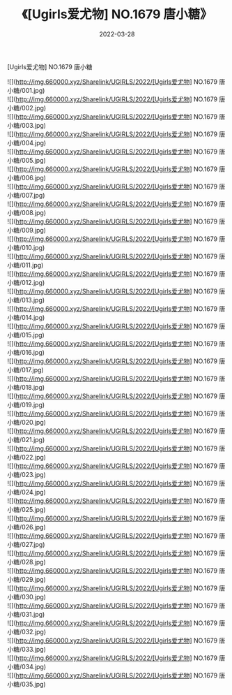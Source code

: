 ﻿---
layout: post
title:  《[Ugirls爱尤物] NO.1679 唐小糖》
date:   2022-03-28
img: http://img.660000.xyz/Sharelink/UGIRLS/2022/[Ugirls爱尤物] NO.1679 唐小糖/000.jpg
categories: [美女, 清纯, 唯美]
---

[Ugirls爱尤物] NO.1679 唐小糖

 ![](http://img.660000.xyz/Sharelink/UGIRLS/2022/[Ugirls爱尤物] NO.1679 唐小糖/001.jpg) <br>![](http://img.660000.xyz/Sharelink/UGIRLS/2022/[Ugirls爱尤物] NO.1679 唐小糖/002.jpg) <br>![](http://img.660000.xyz/Sharelink/UGIRLS/2022/[Ugirls爱尤物] NO.1679 唐小糖/003.jpg) <br>![](http://img.660000.xyz/Sharelink/UGIRLS/2022/[Ugirls爱尤物] NO.1679 唐小糖/004.jpg) <br>![](http://img.660000.xyz/Sharelink/UGIRLS/2022/[Ugirls爱尤物] NO.1679 唐小糖/005.jpg) <br>![](http://img.660000.xyz/Sharelink/UGIRLS/2022/[Ugirls爱尤物] NO.1679 唐小糖/006.jpg) <br>![](http://img.660000.xyz/Sharelink/UGIRLS/2022/[Ugirls爱尤物] NO.1679 唐小糖/007.jpg) <br>![](http://img.660000.xyz/Sharelink/UGIRLS/2022/[Ugirls爱尤物] NO.1679 唐小糖/008.jpg) <br>![](http://img.660000.xyz/Sharelink/UGIRLS/2022/[Ugirls爱尤物] NO.1679 唐小糖/009.jpg) <br>![](http://img.660000.xyz/Sharelink/UGIRLS/2022/[Ugirls爱尤物] NO.1679 唐小糖/010.jpg) <br>![](http://img.660000.xyz/Sharelink/UGIRLS/2022/[Ugirls爱尤物] NO.1679 唐小糖/011.jpg) <br>![](http://img.660000.xyz/Sharelink/UGIRLS/2022/[Ugirls爱尤物] NO.1679 唐小糖/012.jpg) <br>![](http://img.660000.xyz/Sharelink/UGIRLS/2022/[Ugirls爱尤物] NO.1679 唐小糖/013.jpg) <br>![](http://img.660000.xyz/Sharelink/UGIRLS/2022/[Ugirls爱尤物] NO.1679 唐小糖/014.jpg) <br>![](http://img.660000.xyz/Sharelink/UGIRLS/2022/[Ugirls爱尤物] NO.1679 唐小糖/015.jpg) <br>![](http://img.660000.xyz/Sharelink/UGIRLS/2022/[Ugirls爱尤物] NO.1679 唐小糖/016.jpg) <br>![](http://img.660000.xyz/Sharelink/UGIRLS/2022/[Ugirls爱尤物] NO.1679 唐小糖/017.jpg) <br>![](http://img.660000.xyz/Sharelink/UGIRLS/2022/[Ugirls爱尤物] NO.1679 唐小糖/018.jpg) <br>![](http://img.660000.xyz/Sharelink/UGIRLS/2022/[Ugirls爱尤物] NO.1679 唐小糖/019.jpg) <br>![](http://img.660000.xyz/Sharelink/UGIRLS/2022/[Ugirls爱尤物] NO.1679 唐小糖/020.jpg) <br>![](http://img.660000.xyz/Sharelink/UGIRLS/2022/[Ugirls爱尤物] NO.1679 唐小糖/021.jpg) <br>![](http://img.660000.xyz/Sharelink/UGIRLS/2022/[Ugirls爱尤物] NO.1679 唐小糖/022.jpg) <br>![](http://img.660000.xyz/Sharelink/UGIRLS/2022/[Ugirls爱尤物] NO.1679 唐小糖/023.jpg) <br>![](http://img.660000.xyz/Sharelink/UGIRLS/2022/[Ugirls爱尤物] NO.1679 唐小糖/024.jpg) <br>![](http://img.660000.xyz/Sharelink/UGIRLS/2022/[Ugirls爱尤物] NO.1679 唐小糖/025.jpg) <br>![](http://img.660000.xyz/Sharelink/UGIRLS/2022/[Ugirls爱尤物] NO.1679 唐小糖/026.jpg) <br>![](http://img.660000.xyz/Sharelink/UGIRLS/2022/[Ugirls爱尤物] NO.1679 唐小糖/027.jpg) <br>![](http://img.660000.xyz/Sharelink/UGIRLS/2022/[Ugirls爱尤物] NO.1679 唐小糖/028.jpg) <br>![](http://img.660000.xyz/Sharelink/UGIRLS/2022/[Ugirls爱尤物] NO.1679 唐小糖/029.jpg) <br>![](http://img.660000.xyz/Sharelink/UGIRLS/2022/[Ugirls爱尤物] NO.1679 唐小糖/030.jpg) <br>![](http://img.660000.xyz/Sharelink/UGIRLS/2022/[Ugirls爱尤物] NO.1679 唐小糖/031.jpg) <br>![](http://img.660000.xyz/Sharelink/UGIRLS/2022/[Ugirls爱尤物] NO.1679 唐小糖/032.jpg) <br>![](http://img.660000.xyz/Sharelink/UGIRLS/2022/[Ugirls爱尤物] NO.1679 唐小糖/033.jpg) <br>![](http://img.660000.xyz/Sharelink/UGIRLS/2022/[Ugirls爱尤物] NO.1679 唐小糖/034.jpg) <br>![](http://img.660000.xyz/Sharelink/UGIRLS/2022/[Ugirls爱尤物] NO.1679 唐小糖/035.jpg) <br>